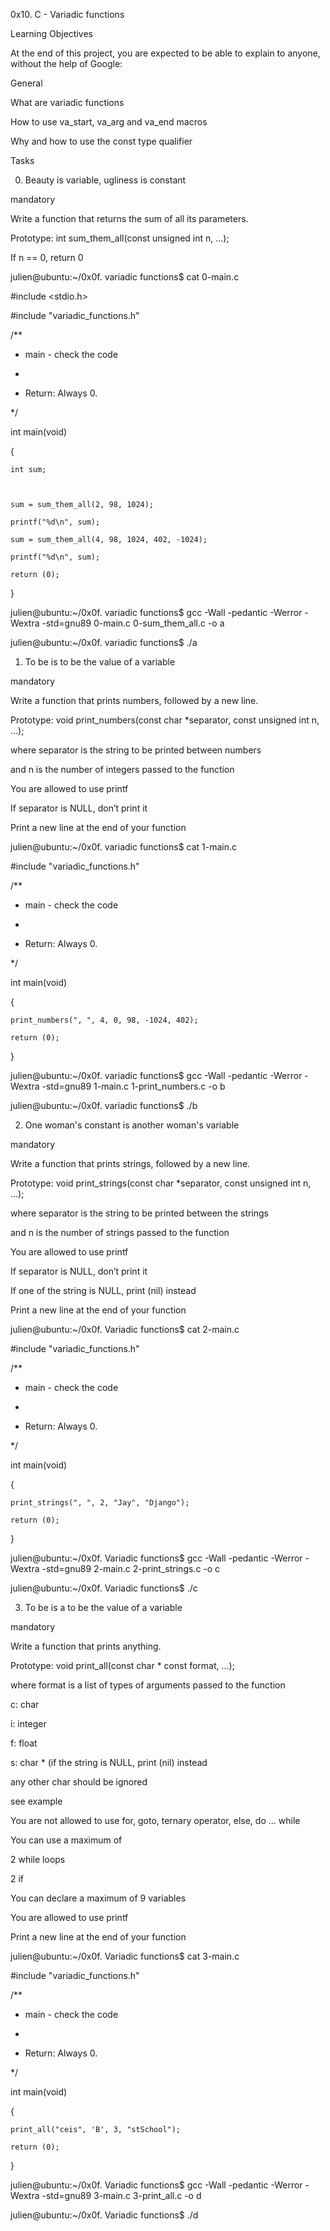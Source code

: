 0x10. C - Variadic functions

Learning Objectives

At the end of this project, you are expected to be able to explain to anyone, without the help of Google:



General

What are variadic functions

How to use va_start, va_arg and va_end macros

Why and how to use the const type qualifier

Tasks

0. Beauty is variable, ugliness is constant

mandatory

Write a function that returns the sum of all its parameters.



Prototype: int sum_them_all(const unsigned int n, ...);

If n == 0, return 0

julien@ubuntu:~/0x0f. variadic functions$ cat 0-main.c

#include <stdio.h>

#include "variadic_functions.h"



/**

 * main - check the code

 *

 * Return: Always 0.

 */

int main(void)

{

    int sum;



    sum = sum_them_all(2, 98, 1024);

    printf("%d\n", sum);

    sum = sum_them_all(4, 98, 1024, 402, -1024);

    printf("%d\n", sum);    

    return (0);

}

julien@ubuntu:~/0x0f. variadic functions$ gcc -Wall -pedantic -Werror -Wextra -std=gnu89 0-main.c 0-sum_them_all.c -o a

julien@ubuntu:~/0x0f. variadic functions$ ./a


1. To be is to be the value of a variable

mandatory

Write a function that prints numbers, followed by a new line.



Prototype: void print_numbers(const char *separator, const unsigned int n, ...);

where separator is the string to be printed between numbers

and n is the number of integers passed to the function

You are allowed to use printf

If separator is NULL, don’t print it

Print a new line at the end of your function

julien@ubuntu:~/0x0f. variadic functions$ cat 1-main.c

#include "variadic_functions.h"



/**

 * main - check the code

 *

 * Return: Always 0.

 */

int main(void)

{

    print_numbers(", ", 4, 0, 98, -1024, 402);

    return (0);

}

julien@ubuntu:~/0x0f. variadic functions$ gcc -Wall -pedantic -Werror -Wextra -std=gnu89 1-main.c 1-print_numbers.c -o b

julien@ubuntu:~/0x0f. variadic functions$ ./b


2. One woman's constant is another woman's variable

mandatory

Write a function that prints strings, followed by a new line.



Prototype: void print_strings(const char *separator, const unsigned int n, ...);

where separator is the string to be printed between the strings

and n is the number of strings passed to the function

You are allowed to use printf

If separator is NULL, don’t print it

If one of the string is NULL, print (nil) instead

Print a new line at the end of your function

julien@ubuntu:~/0x0f. Variadic functions$ cat 2-main.c

#include "variadic_functions.h"



/**

 * main - check the code

 *

 * Return: Always 0.

 */

int main(void)

{

    print_strings(", ", 2, "Jay", "Django");

    return (0);

}

julien@ubuntu:~/0x0f. Variadic functions$ gcc -Wall -pedantic -Werror -Wextra -std=gnu89 2-main.c 2-print_strings.c -o c

julien@ubuntu:~/0x0f. Variadic functions$ ./c


3. To be is a to be the value of a variable

mandatory

Write a function that prints anything.



Prototype: void print_all(const char * const format, ...);

where format is a list of types of arguments passed to the function

c: char

i: integer

f: float

s: char * (if the string is NULL, print (nil) instead

any other char should be ignored

see example

You are not allowed to use for, goto, ternary operator, else, do ... while

You can use a maximum of

2 while loops

2 if

You can declare a maximum of 9 variables

You are allowed to use printf

Print a new line at the end of your function

julien@ubuntu:~/0x0f. Variadic functions$ cat 3-main.c

#include "variadic_functions.h"



/**

 * main - check the code

 *

 * Return: Always 0.

 */

int main(void)

{

    print_all("ceis", 'B', 3, "stSchool");

    return (0);

}

julien@ubuntu:~/0x0f. Variadic functions$ gcc -Wall -pedantic -Werror -Wextra -std=gnu89 3-main.c 3-print_all.c -o d

julien@ubuntu:~/0x0f. Variadic functions$ ./d 

